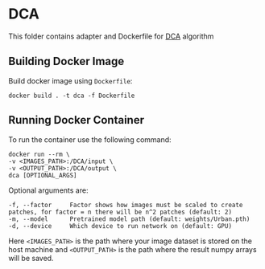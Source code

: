 # DCA
This folder contains adapter and Dockerfile for [DCA](https://github.com/Luffy03/DCA) algorithm

## Building Docker Image
Build docker image using `Dockerfile`:
```
docker build . -t dca -f Dockerfile
```

## Running Docker Container
To run the container use the following command:
```
docker run --rm \
-v <IMAGES_PATH>:/DCA/input \
-v <OUTPUT_PATH>:/DCA/output \
dca [OPTIONAL_ARGS]
```

Optional arguments are:
```
-f, --factor     Factor shows how images must be scaled to create patches, for factor = n there will be n^2 patches (default: 2)
-m, --model      Pretrained model path (default: weights/Urban.pth)
-d, --device     Which device to run network on (default: GPU)
```

Here `<IMAGES_PATH>` is the path where your image dataset is stored on the host machine and `<OUTPUT_PATH>` is the path where the result numpy arrays will be saved. 
